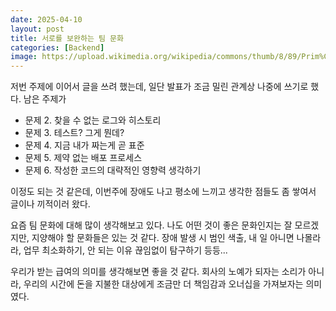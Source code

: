 ```yaml
---
date: 2025-04-10
layout: post
title: 서로를 보완하는 팀 문화
categories: [Backend]
image: https://upload.wikimedia.org/wikipedia/commons/thumb/8/89/Prim%C3%A4res_System.png/1200px-Prim%C3%A4res_System.png
---
```


저번 주제에 이어서 글을 쓰려 했는데, 일단 발표가 조금 밀린 관계상 나중에 쓰기로 했다. 
남은 주제가

- 문제 2. 찾을 수 없는 로그와 히스토리
- 문제 3. 테스트? 그게 뭔데?
- 문제 4. 지금 내가 짜는게 곧 표준
- 문제 5. 제약 없는 배포 프로세스
- 문제 6. 작성한 코드의 대략적인 영향력 생각하기

이정도 되는 것 같은데, 이번주에 장애도 나고 평소에 느끼고 생각한 점들도 좀 쌓여서 글이나 끼적이러 왔다.

요즘 팀 문화에 대해 많이 생각해보고 있다.
나도 어떤 것이 좋은 문화인지는 잘 모르겠지만, 지양해야 할 문화들은 있는 것 같다.
장애 발생 시 범인 색출, 내 일 아니면 나몰라라, 업무 최소화하기, 안 되는 이유 끊임없이 탐구하기 등등...

우리가 받는 급여의 의미를 생각해보면 좋을 것 같다.
회사의 노예가 되자는 소리가 아니라, 우리의 시간에 돈을 지불한 대상에게 조금만 더 책임감과 오너십을 가져보자는 의미였다.

